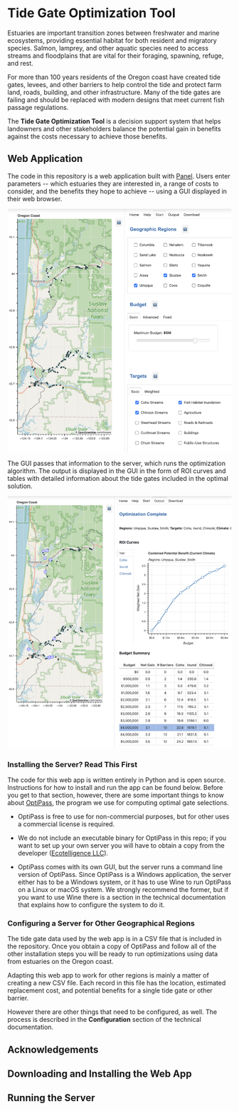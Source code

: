 # Tide Gate Optimization Tool
Estuaries are important transition zones between freshwater and marine ecosystems, providing essential habitat for both resident and migratory species.  Salmon, lamprey, and other aquatic species need to access streams and floodplains that are vital for their foraging, spawning, refuge, and rest.

For more than 100 years residents of the Oregon coast have created tide gates, levees, and other barriers to help control the tide and protect farm land, roads, building, and other infrastructure.  Many of the tide gates are failing and should be replaced with modern designs that meet current fish passage regulations.

The **Tide Gate Optimization Tool** is a decision support system that helps landowners and other stakeholders balance the potential gain in benefits against the costs necessary to achieve those benefits. 

## Web Application

The code in this repository is a web application built with [Panel](https://panel.holoviz.org/).  Users enter parameters -- which estuaries they are interested in, a range of costs to consider, and the benefits they hope to achieve -- using a GUI displayed in their web browser.   

![](static/start_screenshot.png)

The GUI passes that information to the server, which runs the optimization algorithm.  The output is displayed in the GUI in the form of ROI curves and tables with detailed information about the tide gates included in the optimal solution.

![](static/result_screenshot.png)

### Installing the Server?  Read This First

The code for this web app is written entirely in Python and is open source.  Instructions for how to install and run the app can be found below.  Before you get to that section, however, there are some important things to know about [OptiPass](https://www.ecotelligence.net/home/optipass), the program we use for computing optimal gate selections.

- OptiPass is free to use for non-commercial purposes, but for other uses a commercial license is required.

- We do not include an executable binary for OptiPass in this repo; if you want to set up your own server you will have to obtain a copy from the developer ([Ecotelligence LLC](https://www.ecotelligence.net/)).
- OptiPass comes with its own GUI, but the server runs a command line version of OptiPass.  Since OptiPass is a Windows application, the server either has to be a Windows system, or it has to use Wine to run OptiPass on a Linux or macOS system.  We strongly recommend the former, but if you want to use Wine there is a section in the technical documentation that explains how to configure the system to do it.

### Configuring a Server for Other Geographical Regions

The tide gate data used by the web app is in a CSV file that is included in the repository.  Once you obtain a copy of OptiPass and follow all of the other installation steps you will be ready to run optimizations using data from estuaries on the Oregon coast.

Adapting this web app to work for other regions is mainly a matter of creating a new CSV file.  Each record in this file has the location, estimated replacement cost, and potential benefits for a single tide gate or other barrier.  

However there are other things that need to be configured, as well.  The process is described in the **Configuration** section of the technical documentation.

## Acknowledgements

## Downloading and Installing the Web App

## Running the Server



